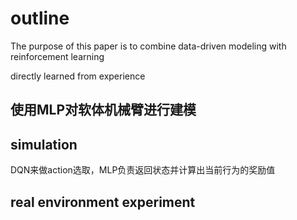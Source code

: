 # outline

The purpose of this
paper is to combine data-driven modeling with reinforcement learning

directly learned from experience

## 使用MLP对软体机械臂进行建模

## simulation

DQN来做action选取，MLP负责返回状态并计算出当前行为的奖励值

## real environment experiment



